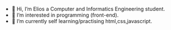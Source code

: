 - 👋 Hi, I’m Elios a Computer and Informatics Engineering student.
- 👀 I’m interested in programming (front-end).
- 🌱 I’m currently self learning/practising html,css,javascript.


<!---
zenel7/zenel7 is a ✨ special ✨ repository because its `README.md` (this file) appears on your GitHub profile.
You can click the Preview link to take a look at your changes.
--->

